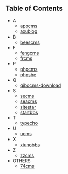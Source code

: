 ## Table of Contents
- A
    - [appcms](https://github.com/source-trace/appcms)
    - [axublog](https://github.com/source-trace/axublog)
- B
    - [beescms](https://github.com/source-trace/beescms)
- F
    - [fengcms](https://github.com/source-trace/fengcms)
    - [frcms](https://github.com/source-trace/frcms)
- P
    - [phpcms](https://github.com/source-trace/phpcms)
    - [phpshe](https://github.com/source-trace/phpshe)
- Q
    - [qibocms-download](https://github.com/source-trace/qibocms-download)
- S
    - [secms](https://github.com/source-trace/semcms)
    - [seacms](https://github.com/source-trace/seacms)
    - [sitestar](https://github.com/source-trace/sitestar) 
    - [startbbs](https://github.com/source-trace/startbbs)
- T
    - [typecho](https://github.com/source-trace/typecho)
- U
    - [ucms](https://github.com/source-trace/ucms)
- X
    - [xiunobbs](https://github.com/source-trace/xiunobbs)
- Z
    - [zzcms](https://github.com/source-trace/zzcms)
- OTHERS
    - [74cms](https://github.com/source-trace/74cms)